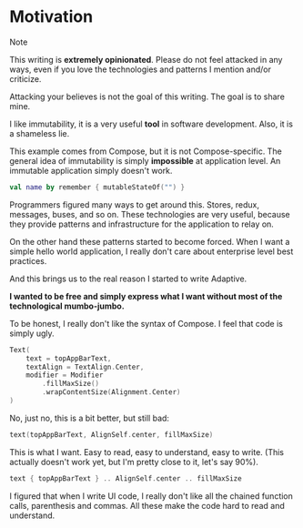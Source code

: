 # Motivation

> [!NOTE]
>
> This writing is **extremely opinionated**. Please do not feel attacked in any ways, even
> if you love the technologies and patterns I mention and/or criticize.
>
> Attacking your believes is not the goal of this writing. The goal is to share mine.
>

I like immutability, it is a very useful **tool** in software development. Also, it is a shameless lie.

This example comes from Compose, but it is not Compose-specific. The general idea of immutability is
simply **impossible** at application level. An immutable application simply doesn't work.

```kotlin
val name by remember { mutableStateOf("") }
```

Programmers figured many ways to get around this. Stores, redux, messages, buses, and so on. These technologies are very
useful, because they provide patterns and infrastructure for the application to relay on.

On the other hand these patterns started to become forced. When I want a simple hello world application, I really
don't care about enterprise level best practices.

And this brings us to the real reason I started to write Adaptive.

**I wanted to be free and simply express what I want without most of the technological mumbo-jumbo.**

To be honest, I really don't like the syntax of Compose. I feel that code is simply ugly.

```kotlin
Text(
    text = topAppBarText,
    textAlign = TextAlign.Center,
    modifier = Modifier
        .fillMaxSize()
        .wrapContentSize(Alignment.Center)
)
```

No, just no, this is a bit better, but still bad:

```kotlin
text(topAppBarText, AlignSelf.center, fillMaxSize)
```

This is what I want. Easy to read, easy to understand, easy to write. (This actually doesn't work yet, but
I'm pretty close to it, let's say 90%).

```kotlin
text { topAppBarText } .. AlignSelf.center .. fillMaxSize
```

I figured that when I write UI code, I really don't like all the chained function calls, parenthesis and commas.
All these make the code hard to read and understand.